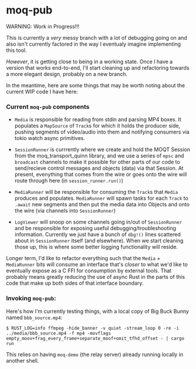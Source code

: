 # moq-pub

WARNING: Work in Progress!!!

This is currently a *very* messy branch with a lot of debugging going on and also isn't currently factored in the way I eventualy imagine implementing this tool. 

_However_, it is getting close to being in a working state. Once I have a version that works end-to-end, I'll start cleaning up and refactoring towards a more elegant design, probably on a new branch.

In the meantime, here are some things that may be worth noting about the current WIP code I have here:

### Current `moq-pub` components

- `Media` is responsible for reading from stdin and parsing MP4 boxes. It populates a `MapSource` of `Track`s for which it holds the producer side, pushing segments of video/audio into them and notifying consumers via tokio watch async primitives.

- `SessionRunner` is currrently where we create and hold the MOQT Session from the moq_transport_quinn library, and we use a series of `mpsc` and `broadcast` channels to make it possible for other parts of our code to send/recieve control messages and objects (data) via that Session. At present, evenything that comes from the wire or goes onto the wire will route through here (in `session_runner.run()`)

- `MediaRunner` will be responsible for consuming the `Track`s that `Media` produces and populates. `MediaRunner` will spawn tasks for each `Track` to `.await` new segments and then put the media data into Objects and onto the wire (via channels into `SessionRunner`)

- `LogViewer` will snoop on some channels going in/out of `SessionRunner` and be responsible for exposing useful debugging/troubleshooting information. Currently we just have a bunch of `dbg!()` lines scattered about in `SessionRunner` itself (and elsewhere). When we start cleaning those up, this is where some better logging functionality will reside.

Longer term, I'd like to refactor everything such that the `Media` + `MediaRunner` bits will consume an interface that's _closer_ to what we'd like to eventually expose as a C FFI for consumption by external tools. That probably means greatly reducing the use of async Rust in the parts of this code that make up both sides of that interface boundary.


### Invoking `moq-pub`:

Here's how I'm currently testing things, with a local copy of Big Buck Bunny named `bbb_source.mp4`:

```
$ RUST_LOG=info ffmpeg -hide_banner -v quiet -stream_loop 0 -re -i ../media/bbb_source.mp4 -f mp4 -movflags empty_moov+frag_every_frame+separate_moof+omit_tfhd_offset - | cargo run
```

This relies on having `moq-demo` (the relay server) already running locally in another shell.
